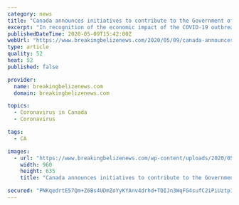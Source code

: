 ```yaml
---
category: news
title: "Canada announces initiatives to contribute to the Government of Belize’s response to the COVID-19 pandemic"
excerpt: "In recognition of the economic impact of the COVID-19 outbreak, the Government of Canada continues to look for ways to support the unique needs of Caribbean countries, including taking all necessary health measures and ensuring adequate financing to contain the pandemic and mitigate its impacts."
publishedDateTime: 2020-05-09T15:42:00Z
webUrl: "https://www.breakingbelizenews.com/2020/05/09/canada-announces-initiatives-to-contribute-to-the-government-of-belizes-response-to-the-covid-19-pandemic/"
type: article
quality: 52
heat: 52
published: false

provider:
  name: breakingbelizenews.com
  domain: breakingbelizenews.com

topics:
  - Coronavirus in Canada
  - Coronavirus

tags:
  - CA

images:
  - url: "https://www.breakingbelizenews.com/wp-content/uploads/2020/05/canadian.jpg"
    width: 960
    height: 635
    title: "Canada announces initiatives to contribute to the Government of Belize’s response to the COVID-19 pandemic"

secured: "PNKqedrtE57Qm+Z6Bs4UDmZoYyKYAnv4drhd+TDIJn3WqFG4sufC2iPiUztp1We5gv5m03p+NimZidApX0/a6O22phmvEfVIMHmcA5L2fR7z4CRtovn6soMTZ/tTVwFYuSB2LRtubW8Qsx6S8NAsJ764YyYFPGnRQvfZ7e+cF0/H+OL4hnrigvJbvcbUHoxVMcX02vB4dLbML2v4Bv/vXitjKq7CRDanxwrKbjEL7opJNx6G32AlkV/Cs8IRwlI9CT+IO+jJzDwro3Cb6OUt2tYHqwPs/vcTZKkgToaeL4boT1MZQgjrtOAyyt7I21Ar;lZKMKbjVThT/UkiDBdHDWw=="
---
```



